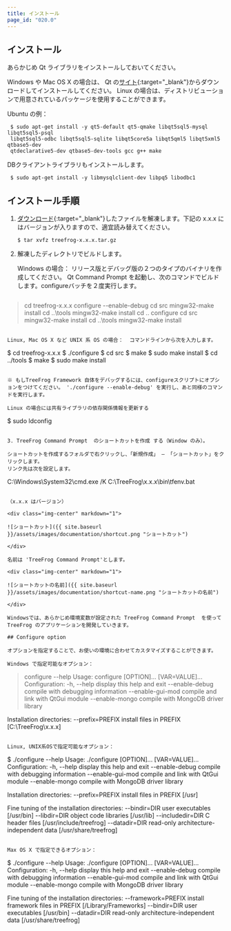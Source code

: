 ```yaml
---
title: インストール
page_id: "020.0"
---
```


## インストール

あらかじめ Qt ライブラリをインストールしておいてください。

Windows や Mac OS X の場合は、 Qt の[サイト](https://www.qt.io/download/){:target="_blank"}からダウンロードしてインストールしてください。
Linux の場合は、ディストリビューションで用意されているパッケージを使用することができます。

Ubuntu の例：

```
 $ sudo apt-get install -y qt5-default qt5-qmake libqt5sql5-mysql libqt5sql5-psql
 libqt5sql5-odbc libqt5sql5-sqlite libqt5core5a libqt5qml5 libqt5xml5 qtbase5-dev
 qtdeclarative5-dev qtbase5-dev-tools gcc g++ make
```

DBクライアントライブラリもインストールします。

```
 $ sudo apt-get install -y libmysqlclient-dev libpq5 libodbc1
```

## インストール手順

1. [ダウンロード](http://www.treefrogframework.org/ja/%E3%83%80%E3%82%A6%E3%83%B3%E3%83%AD%E3%83%BC%E3%83%89){:target="_blank"}したファイルを解凍します。下記の x.x.x にはバージョンが入りますので、適宜読み替えてください。

   ```
   $ tar xvfz treefrog-x.x.x.tar.gz
   ```

2. 解凍したディレクトリでビルドします。

   Windows の場合：
   リリース版とデバッグ版の２つのタイプのバイナリを作成してください。  Qt Command Prompt を起動し、次のコマンドでビルドします。configureバッチを２度実行します。

   ```
  > cd treefrog-x.x.x
  > configure --enable-debug
  > cd src
  > mingw32-make install
  > cd ..\tools
  > mingw32-make install
  > cd ..
  > configure
  > cd src
  > mingw32-make install
  > cd ..\tools
  > mingw32-make install
   ```

   Linux, Mac OS X など UNIX 系 OS の場合：  コマンドラインから次を入力します。

   ```
  $ cd treefrog-x.x.x
  $ ./configure
  $ cd src
  $ make
  $ sudo make install
  $ cd ../tools
  $ make
  $ sudo make install
   ```

   ※ もしTreeFrog Framework 自体をデバッグするには、configureスクリプトにオプションをつけてください。 './configure --enable-debug' を実行し、あと同様のコマンドを実行します。

   Linux の場合には共有ライブラリの依存関係情報を更新する

   ```
  $ sudo ldconfig
   ```

3. TreeFrog Command Prompt  のショートカットを作成 する（Window のみ）。

   ショートカットを作成するフォルダで右クリックし、「新規作成」 – 「ショートカット」をクリックします。
   リンク先は次を設定します。

   ```
C:\Windows\System32\cmd.exe /K  C:\TreeFrog\x.x.x\bin\tfenv.bat
   ```

  （x.x.x はバージョン）

   <div class="img-center" markdown="1">

   ![ショートカット]({{ site.baseurl }}/assets/images/documentation/shortcut.png "ショートカット")

   </div>

   名前は 'TreeFrog Command Prompt'とします。

   <div class="img-center" markdown="1">

   ![ショートカットの名前]({{ site.baseurl }}/assets/images/documentation/shortcut-name.png "ショートカットの名前")

   </div>

   Windowsでは、あらかじめ環境変数が設定された TreeFrog Command Prompt  を使って TreeFrog のアプリケーションを開発していきます。

## Configure option

オプションを指定することで、お使いの環境に合わせてカスタマイズすることができます。

Windows で指定可能なオプション：

```
 > configure --help
 Usage: configure [OPTION]... [VAR=VALUE]...
 Configuration:
   -h, --help          display this help and exit
   --enable-debug      compile with debugging information
   --enable-gui-mod    compile and link with QtGui module
   --enable-mongo      compile with MongoDB driver library

 Installation directories:
   --prefix=PREFIX     install files in PREFIX [C:\TreeFrog\x.x.x]
```

Linux, UNIX系OSで指定可能なオプション：

```
 $ ./configure --help
 Usage: ./configure [OPTION]... [VAR=VALUE]...
 Configuration:
   -h, --help          display this help and exit
   --enable-debug      compile with debugging information
   --enable-gui-mod    compile and link with QtGui module
   --enable-mongo      compile with MongoDB driver library

 Installation directories:
   --prefix=PREFIX     install files in PREFIX [/usr]

 Fine tuning of the installation directories:
   --bindir=DIR        user executables [/usr/bin]
   --libdir=DIR        object code libraries [/usr/lib]
   --includedir=DIR    C header files [/usr/include/treefrog]
   --datadir=DIR       read-only architecture-independent data [/usr/share/treefrog]
```

Max OS X で指定できるオプション：

```
 $ ./configure --help
 Usage: ./configure [OPTION]... [VAR=VALUE]...
 Configuration:
   -h, --help          display this help and exit
   --enable-debug      compile with debugging information
   --enable-gui-mod    compile and link with QtGui module
   --enable-mongo      compile with MongoDB driver library

 Fine tuning of the installation directories:
   --framework=PREFIX  install framework files in PREFIX [/Library/Frameworks]
   --bindir=DIR        user executables [/usr/bin]
   --datadir=DIR       read-only architecture-independent data [/usr/share/treefrog]
```